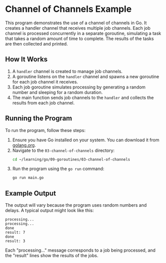 # Channel of Channels Example

This program demonstrates the use of a channel of channels in Go. It creates a handler channel that receives multiple job channels. Each job channel is processed concurrently in a separate goroutine, simulating a task that takes a random amount of time to complete. The results of the tasks are then collected and printed.

## How It Works

1. A `handler` channel is created to manage job channels.
2. A goroutine listens on the `handler` channel and spawns a new goroutine for each job channel it receives.
3. Each job goroutine simulates processing by generating a random number and sleeping for a random duration.
4. The main function sends job channels to the `handler` and collects the results from each job channel.

## Running the Program

To run the program, follow these steps:

1. Ensure you have Go installed on your system. You can download it from [golang.org](https://golang.org/).
2. Navigate to the `03-channel-of-channels` directory:
   ```bash
   cd ~/learning/go/09-goroutines/03-channel-of-channels
   ```
3. Run the program using the `go run` command:
   ```bash
   go run main.go
   ```

## Example Output

The output will vary because the program uses random numbers and delays. A typical output might look like this:

```
processing...
processing...
done
result: 7
done
result: 3
```

Each "processing..." message corresponds to a job being processed, and the "result" lines show the results of the jobs.

